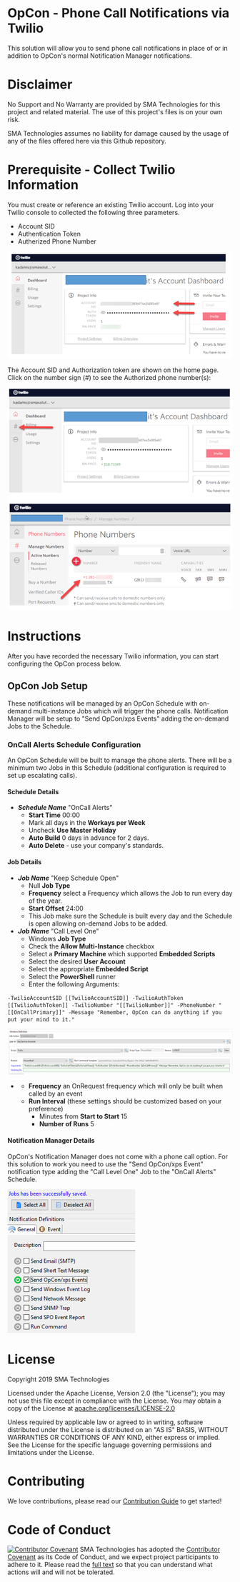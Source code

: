 
<link id="linkstyle" rel='stylesheet' href='style.css'/>

OpCon - Phone Call Notifications via Twilio
===========

This solution will allow you to send phone call notifications in place of or in addition to OpCon's normal Notification Manager notifications.

# Disclaimer
No Support and No Warranty are provided by SMA Technologies for this project and related material. The use of this project's files is on your own risk.

SMA Technologies assumes no liability for damage caused by the usage of any of the files offered here via this Github repository.

# Prerequisite - Collect Twilio Information

You must create or reference an existing Twilio account. Log into your Twilio console to collected the following three parameters. 

* Account SID
* Authentication Token
* Autherized Phone Number

![Twilio Account](/img/TwilioAccount.png)

The Account SID and Authorization token are shown on the home page. Click on the number sign (#) to see the Authorized phone number(s):

![Twilio Menu](/img/TwilioAccount2.png)
![TwilioPhone](/img/TwilioNumber.png)

# Instructions
After you have recorded the necessary Twilio information, you can start configuring the OpCon process below.

## OpCon Job Setup <a name="JobSetup"></a>
These notifications will be managed by an OpCon Schedule with on-demand multi-instance Jobs which will trigger the phone calls. Notification Manager will be setup to "Send OpCon/xps Events" adding the on-demand Jobs to the Schedule.

### OnCall Alerts Schedule Configuration <a name="OnCallJobs"></a>
An OpCon Schedule will be built to manage the phone alerts. There will be a minimum two Jobs in this Schedule (additional configuration is required to set up escalating calls).

#### Schedule Details <a name="ScheduleDetails"></a>
* _**Schedule Name**_ "OnCall Alerts"
	* **Start Time** 00:00
	* Mark all days in the **Workays per Week**
	* Uncheck **Use Master Holiday**
	* **Auto Build** 0 days in advance for 2 days.
	* **Auto Delete** - use your company's standards.

#### Job Details <a name="JobDetails"></a>
* _**Job Name**_ "Keep Schedule Open"
	* Null **Job Type**
	* **Frequency** select a Frequency which allows the Job to run every day of the year.
	* **Start Offset** 24:00
	* This Job make sure the Schedule is built every day and the Schedule is open allowing on-demand Jobs to be added.
* _**Job Name**_ "Call Level One"
	* Windows **Job Type**
	* Check the **Allow Multi-Instance** checkbox
	* Select a **Primary Machine** which supported **Embedded Scripts**
	* Select the desired **User Account**
	* Select the appropriate **Embedded Script**
	* Select the **PowerShell** runner
	* Enter the following Arguments:

```
-TwilioAccountSID [[TwilioAccountSID]] -TwilioAuthToken [[TwilioAuthToken]] -TwilioNumber "[[TwilioNumber]]" -PhoneNumber "[[OnCallPrimary]]" -Message "Remember, OpCon can do anything if you put your mind to it."
```

![JobCommand](/img/JobCommandLine.png)

*
	* **Frequency** an OnRequest frequency which will only be built when called by an event
	* **Run Interval** (these settings should be customized based on your preference)
		* Minutes from **Start to Start** 15
		* **Number of Runs** 5

#### Notification Manager Details <a name="NotificationDetails"></a>
OpCon's Notification Manager does not come with a phone call option. For this solution to work you need to use the "Send OpCon/xps Event" notification type adding the "Call Level One" Job to the "OnCall Alerts" Schedule. 

![Notification](/img/NotificationManager.png)

# License
Copyright 2019 SMA Technologies

Licensed under the Apache License, Version 2.0 (the "License");
you may not use this file except in compliance with the License.
You may obtain a copy of the License at [apache.org/licenses/LICENSE-2.0](http://www.apache.org/licenses/LICENSE-2.0)

Unless required by applicable law or agreed to in writing, software
distributed under the License is distributed on an "AS IS" BASIS,
WITHOUT WARRANTIES OR CONDITIONS OF ANY KIND, either express or implied.
See the License for the specific language governing permissions and
limitations under the License.

# Contributing
We love contributions, please read our [Contribution Guide](CONTRIBUTING.md) to get started!

# Code of Conduct
[![Contributor Covenant](https://img.shields.io/badge/Contributor%20Covenant-v2.0%20adopted-ff69b4.svg)](code-of-conduct.md)
SMA Technologies has adopted the [Contributor Covenant](CODE_OF_CONDUCT.md) as its Code of Conduct, and we expect project participants to adhere to it. Please read the [full text](CODE_OF_CONDUCT.md) so that you can understand what actions will and will not be tolerated.
